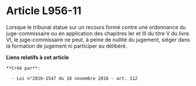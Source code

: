 # Article L956-11

Lorsque le tribunal statue sur un recours formé contre une ordonnance du  juge-commissaire ou en application des chapitres
Ier et III du titre V  du livre VI, le juge-commissaire ne peut, à peine de nullité du  jugement, siéger dans la formation de
jugement ni participer au  délibéré.

**Liens relatifs à cet article**

	**Créé par**:

	  - Loi n°2016-1547 du 18 novembre 2016 - art. 112
